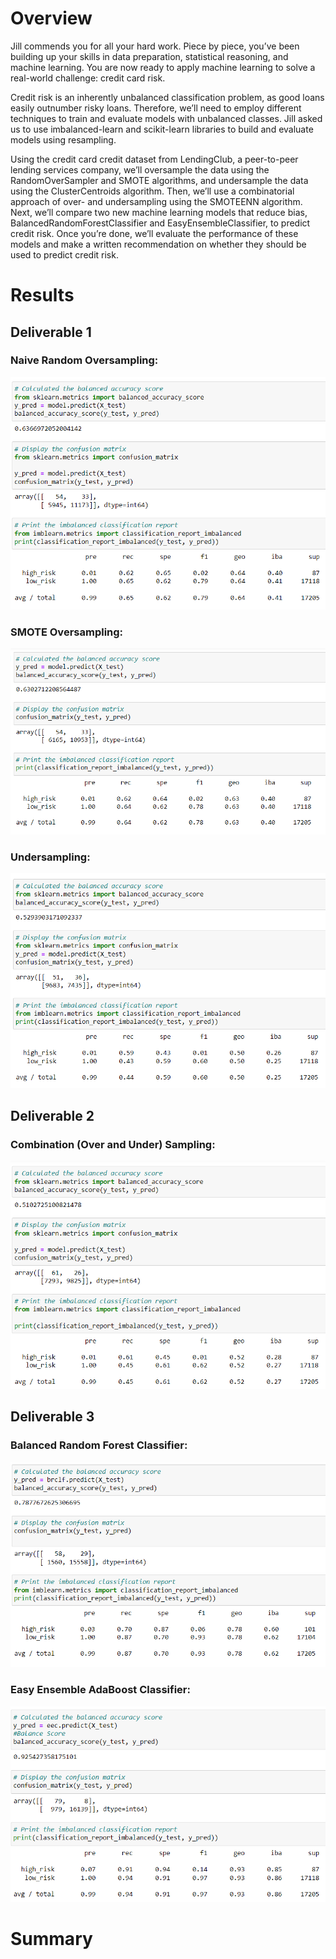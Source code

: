 # Overview

Jill commends you for all your hard work. Piece by piece, you’ve been building up your skills in data preparation, statistical reasoning, and machine learning. You are now ready to apply machine learning to solve a real-world challenge: credit card risk.

Credit risk is an inherently unbalanced classification problem, as good loans easily outnumber risky loans. Therefore, we’ll need to employ different techniques to train and evaluate models with unbalanced classes. Jill asked us to use imbalanced-learn and scikit-learn libraries to build and evaluate models using resampling.

Using the credit card credit dataset from LendingClub, a peer-to-peer lending services company, we’ll oversample the data using the RandomOverSampler and SMOTE algorithms, and undersample the data using the ClusterCentroids algorithm. Then, we’ll use a combinatorial approach of over- and undersampling using the SMOTEENN algorithm. Next, we’ll compare two new machine learning models that reduce bias, BalancedRandomForestClassifier and EasyEnsembleClassifier, to predict credit risk. Once you’re done, we’ll evaluate the performance of these models and make a written recommendation on whether they should be used to predict credit risk.

# Results


## Deliverable 1
### Naive Random Oversampling:
![This is an image](https://github.com/kellyd7/Credit_Risk_Analysis/blob/main/Images/Naive%20Random%20Oversampling.png)

### SMOTE Oversampling:
![This is an image](https://github.com/kellyd7/Credit_Risk_Analysis/blob/main/Images/SMOTE%20Oversampling.png)

### Undersampling:
![This is an image](https://github.com/kellyd7/Credit_Risk_Analysis/blob/main/Images/Undersampling.png)

## Deliverable 2
### Combination (Over and Under) Sampling:
![This is an image](https://github.com/kellyd7/Credit_Risk_Analysis/blob/main/Images/Combination%20(Over%20and%20Under)%20Sampling.png)

## Deliverable 3
### Balanced Random Forest Classifier:
![This is an image](https://github.com/kellyd7/Credit_Risk_Analysis/blob/main/Images/Balanced%20Random%20Forest%20Classifier.png)

### Easy Ensemble AdaBoost Classifier:
![This is an image](https://github.com/kellyd7/Credit_Risk_Analysis/blob/main/Images/Easy%20Ensemble%20AdaBoost%20Classifier.png)

# Summary

